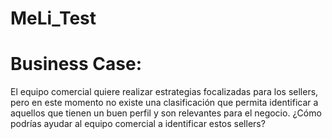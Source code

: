 # MeLi_Test

# **Business Case**:
El equipo comercial quiere realizar estrategias focalizadas para los sellers, pero en
este momento no existe una clasificación que permita identificar a aquellos que tienen
un buen perfil y son relevantes para el negocio. ¿Cómo podrías ayudar al equipo
comercial a identificar estos sellers?
